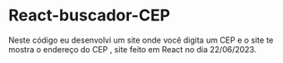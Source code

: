 # React-buscador-CEP
Neste código eu desenvolvi um site onde você digita um CEP e o site te mostra o endereço do CEP , site feito em React no dia 22/06/2023.
